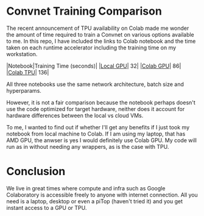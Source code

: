 # Convnet Training Comparison

The recent announcement of TPU availability on Colab made me wonder the amount of time required to train a Convnet on various options available to me. In this repo, I have included the links to Colab notebook and the time taken on each runtime accelerator including the training time on my workstation.


|Notebook|Training Time (seconds)|
|<a href="">Local GPU</a>| 32|
|<a href="https://colab.research.google.com/drive/1UCMQJDpJ5hEiUEQ4qMAj0UBiYQ6n8Yg-">Colab GPU</a>| 86|
|<a href="https://colab.research.google.com/drive/1rP91Q5L1mPOVt7FcKkqFJSIMZrBtDawO">Colab TPU</a>| 136|

All three notebooks use the same network architecture, batch size and hyperparams. 

However, it is not a fair comparison because the notebook perhaps doesn't use the code optimized for target hardware, neither does it account for hardware differences between the local vs cloud VMs.

To me, I wanted to find out if whether I'll get any benefits if I just took my notebook from local machine to Colab. If I am using my laptop, that has AMD GPU, the anwser is yes I would definitely use Colab GPU. My code will run as in without needing any wrappers, as is the case with TPU. 


# Conclusion

We live in great times where compute and infra such as Google Colaboratory is accessible freely to anyone with internet connection. All you need is a laptop, desktop or even a piTop (haven't tried it) and you get instant access to a GPU or TPU.  
